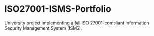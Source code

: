 # ISO27001-ISMS-Portfolio
University project implementing a full ISO 27001-compliant Information Security Management System (ISMS).
